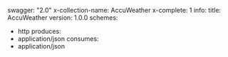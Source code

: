 swagger: "2.0"
x-collection-name: AccuWeather
x-complete: 1
info:
  title: AccuWeather
  version: 1.0.0
schemes:
- http
produces:
- application/json
consumes:
- application/json